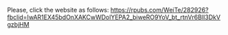 Please, click the website as follows:
https://rpubs.com/WeiTe/282926?fbclid=IwAR1EX45bdOnXAKCwWDolYEPA2_biweRO9YoV_bt_rtnVr6BlI3DkVgzbjHM
